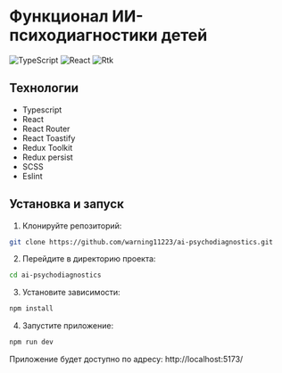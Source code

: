 # Функционал ИИ-психодиагностики детей

![TypeScript](https://img.shields.io/badge/TypeScript-5.8.3-orange)
![React](https://img.shields.io/badge/React-19.1.0-orange)
![Rtk](https://img.shields.io/badge/ReduxToolkit-2.8.2-orange)

## Технологии

- Typescript
- React
- React Router
- React Toastify
- Redux Toolkit
- Redux persist
- SCSS
- Eslint

## Установка и запуск

1. Клонируйте репозиторий:
```bash
git clone https://github.com/warning11223/ai-psychodiagnostics.git
```
2. Перейдите в директорию проекта:
```bash
cd ai-psychodiagnostics
```

3. Установите зависимости:
```bash
npm install
```

4. Запустите приложение:
```bash
npm run dev
```
Приложение будет доступно по адресу: http://localhost:5173/

